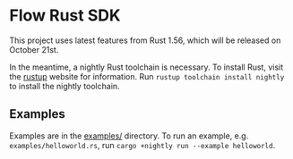 # Flow Rust SDK

This project uses latest features from Rust 1.56, which will be released on October 21st.

In the meantime, a nightly Rust toolchain is necessary. To install Rust, visit the [rustup] website
for information. Run `rustup toolchain install nightly` to install the nightly toolchain.

## Examples

Examples are in the [examples/] directory. To run an example, e.g. `examples/helloworld.rs`,
run `cargo +nightly run --example helloworld`.

[rustup]: rustup.rs
[examples/]: ./examples/